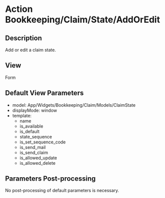 # Action Bookkeeping/Claim/State/AddOrEdit

## Description

Add or edit a claim state.

## View

Form

## Default View Parameters

* model: App/Widgets/Bookkeeping/Claim/Models/ClaimState
* displayMode: window
* template:
  * name
  * is_available
  * is_default
  * state_sequence
  * is_set_sequence_code
  * is_send_mail
  * is_send_claim
  * is_allowed_update
  * is_allowed_delete

## Parameters Post-processing

No post-processing of default parameters is necessary.

